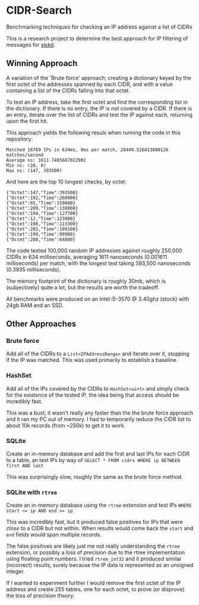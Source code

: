 # CIDR-Search
Benchmarking techniques for checking an IP address against a list of CIDRs

This is a research project to determine the best approach for IP filtering of messages for [slskd](https://github.com/slskd/slskd).

## Winning Approach

A variation of the 'Brute force' approach; creating a dictionary keyed by the first octet of the addresses spanned by each CIDR, and with a value containing a list of the CIDRs falling into that octet.

To test an IP address, take the first octet and find the corresponding list in the dictionary.  If there is no entry, the IP is not covered by a CIDR.  If there is an entry, iterate over the list of CIDRs and test the IP against each, returning upon the first hit.

This approach yields the following resuls when running the code in this repository:

```
Matched 16769 IPs in 634ms, 0ms per match, 26449.526813880126 matches/second
Average ns: 1611.7485687022902
Min ns: (28, 0)
Max ns: (147, 393500)
```

And here are the top 10 longest checks, by octet:

```
{"Octet":147,"Time":393500}
{"Octet":192,"Time":260000}
{"Octet":65,"Time":159600}
{"Octet":209,"Time":138000}
{"Octet":194,"Time":127700}
{"Octet":12,"Time":123000}
{"Octet":198,"Time":113300}
{"Octet":202,"Time":109100}
{"Octet":199,"Time":99900}
{"Octet":208,"Time":64800}
```

The code tested 100,000 random IP addresses against roughly 250,000 CIDRs in 634 milliseconds, averaging 1611 nanoseconds (0.001611 milliseconds) per match, with the longest test taking 393,500 nanoseconds (0.3935 milliseconds).

The memory footprint of the dictionary is roughly 30mb, which is (subjectively) quite a lot, but the results are worth the tradeoff.

All benchmarks were produced on an Intel i5-3570 @ 3.40ghz (stock) with 24gb RAM and an SSD.

## Other Approaches

### Brute force

Add all of the CIDRs to a `List<IPAddressRange>` and iterate over it, stopping if the IP was matched.  This was used primarily to establish a baseline.

### HashSet

Add all of the IPs covered by the CIDRs to  `HashSet<uint>` and simply check for the existence of the tested IP, the idea being that access should be incredibly fast.

This was a bust; it wasn't really any faster than the the brute force approach and it ran my PC out of memory.  I had to temporarily reduce the CIDR list to about 10k records (from ~250k) to get it to work.

### SQLite

Create an in-memory database and add the first and last IPs for each CIDR to a table, an test IPs by way of `SELECT * FROM cidrs WHERE ip BETWEEN first AND last`

This was surprisingly slow, roughly the same as the brute force method.

### SQLite with `rtree`

Create an in-memory database using the `rtree` extension and test IPs `WHERE start <= ip AND end >= ip`

This was incredibly fast, but it produced false positives for IPs that were _close_ to a CIDR but not within.  When results would come back the `start` and `end` fields would span multiple records.

The false positives are likely just me not really understanding the `rtree` extension, or possibly a loss of precision due to the rtree implementation using floating point numbers.  I tried `rtree_int32` and it produced similar (incorrect) results, surely because the IP data is represented as an unsigned integer.

If I wanted to experiment further I would remove the first octet of the IP address and create 255 tables, one for each octet, to prove (or disprove) the loss of precision theory.